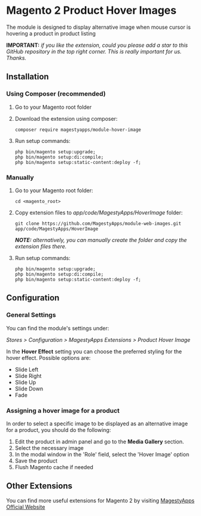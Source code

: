 # Magento 2 Product Hover Images
The module is designed to display alternative image when mouse cursor is hovering a product in product listing

**IMPORTANT:** *if you like the extension, could you please add a star to this GitHub repository in the top right corner. This is really important for us. Thanks.*

## Installation

### Using Composer (recommended)
1) Go to your Magento root folder
2) Download the extension using composer:
    ```
    composer require magestyapps/module-hover-image
    ```
3) Run setup commands:

    ```
    php bin/magento setup:upgrade;
    php bin/magento setup:di:compile;
    php bin/magento setup:static-content:deploy -f;
    ```

### Manually
1) Go to your Magento root folder:

    ```
    cd <magento_root>
    ```

2) Copy extension files to *app/code/MagestyApps/HoverImage* folder:
    ```
    git clone https://github.com/MagestyApps/module-web-images.git app/code/MagestyApps/HoverImage
    ```
   ***NOTE:*** *alternatively, you can manually create the folder and copy the extension files there.*

3) Run setup commands:

    ```
    php bin/magento setup:upgrade;
    php bin/magento setup:di:compile;
    php bin/magento setup:static-content:deploy -f;
    ```

## Configuration
### General Settings
You can find the module's settings under:

*Stores > Configuration > MagestyApps Extensions > Product Hover Image*

In the **Hover Effect** setting you can choose the preferred styling for the hover effect. Possible options are:
- Slide Left
- Slide Right
- Slide Up
- Slide Down
- Fade

### Assigning a hover image for a product
In order to select a specific image to be displayed as an alternative image for a product, you should do the following:
1) Edit the product in admin panel and go to the **Media Gallery** section.
2) Select the necessary image
3) In the modal window in the 'Role' field, select the 'Hover Image' option
4) Save the product
5) Flush Magento cache if needed

## Other Extensions
You can find more useful extensions for Magento 2 by visiting [MagestyApps Official Website](https://www.magestyapps.com/)
